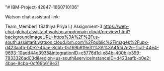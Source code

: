 "# IBM-Project-42847-1660710136" 

Watson chat assistant link:

Team_Member1 (Sathiya Priya I.) Assignment-3
https://web-chat.global.assistant.watson.appdomain.cloud/preview.html?backgroundImageURL=https%3A%2F%2Fus-south.assistant.watson.cloud.ibm.com%2Fpublic%2Fimages%2Fupx-d423aafb-b0e2-4bae-8cbb-0cf69b619e31%3A%3A4fdd2e2e-1caf-44e4-9693-10add44c3935&integrationID=c5776d1d-e84b-400b-b399-7833326ad03d&region=us-south&serviceInstanceID=d423aafb-b0e2-4bae-8cbb-0cf69b619e31
